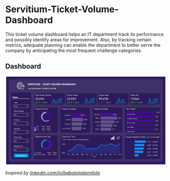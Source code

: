 # Servitium-Ticket-Volume-Dashboard
This ticket volume dashboard helps an IT department track its performance and possibly identify areas for improvement. Also, by tracking certain metrics, adequate planning can enable the department to better serve the company by anticipating the most frequent challenge categories.

## Dashboard

![Ticket Volume Dashboard](https://github.com/Jucodez/Servitium-Ticket-Volume-Dashboard/blob/main/Ticket%20Volume%20Dashboard.png)




_Inspired by [linkedin.com/in/babaloladamilola](https://www.linkedin.com/in/babaloladamilola/)_



